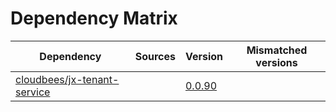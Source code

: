 # Dependency Matrix

Dependency | Sources | Version | Mismatched versions
---------- | ------- | ------- | -------------------
[cloudbees/jx-tenant-service](https://github.com/cloudbees/jx-tenant-service) |  | [0.0.90](https://github.com/cloudbees/jx-tenant-service/releases/tag/v0.0.90) | 
